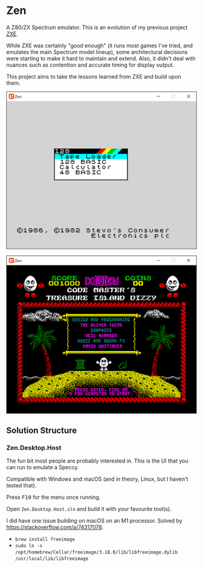 # Zen

A Z80/ZX Spectrum emulator. This is an evolution of my previous project <a href="https://github.com/stevehjohn/ZXE">ZXE</a>.

While ZXE was certainly "good enough" (it runs most games I've tried, and emulates the main Spectrum model lineup), some architectural
decisions were starting to make it hard to maintain and extend. Also, it didn't deal with nuances such as contention and accurate timing
for display output.

This project aims to take the lessons learned from ZXE and build upon them.

![128 Boot Screen](Images/128-boot.png)

![Treasure Island Dizzy](Images/dizzy.png)

## Solution Structure

### Zen.Desktop.Host

The fun bit most people are probably interested in. This is the UI that you can run to emulate a Speccy.

Compatible with Windows and macOS (and in theory, Linux, but I haven't tested that).

Press <kbd>F10</kbd> for the menu once running.

Open `Zen.Desktop.Host.sln` and build it with your favourite tool(s).

I did have one issue building on macOS on an M1 processor. Solved by https://stackoverflow.com/a/74317078.

- `brew install freeimage`
- `sudo ln -s /opt/homebrew/Cellar/freeimage/3.18.0/lib/libfreeimage.dylib /usr/local/lib/libfreeimage`
